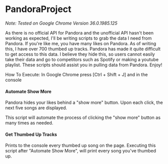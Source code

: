 PandoraProject
==============
<i>Note: Tested on Google Chrome Version 36.0.1985.125 </i>

As there is no official API for Pandora and the unofficial API hasn't been working as expected, I'll be writing scripts to grab the data I need from Pandora.
If you're like me, you have many likes on Pandora. As of writing this, I have over 700 thumbed up tracks. Pandora has made it quite difficult to get access to this data. I believe they hide this, so users cannot easily take their data and go to competitors such as Spotify or making a youtube playlist. These scripts should assist you in pulling data from Pandora. Enjoy!

How To Execute: In Google Chrome press [Ctrl + Shift + J] and in the console

<h4>Automate Show More</h4>

Pandora hides your likes behind a "show more" button. Upon each click, the next five songs are displayed.

This script will automate the process of clicking the "show more" button as many times as needed.


<h4>Get Thumbed Up Tracks</h4>

Prints to the console every thumbed up song on the page. Executing this script after "Automate Show More", will print every song you've thumbed up.